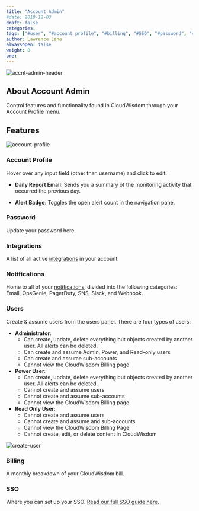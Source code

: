 ```yaml
---
title: "Account Admin"
#date: 2018-12-03
draft: false
categories:
tags: ["#user", "#account profile", "#billing", "#SSO", "#password", "#daily report", "#dark theme",]
author: Lawrence Lane
alwaysopen: false
weight: 8
pre:
---
```


![accnt-admin-header](/images/_index/accnt-admin-header.png)

## About Account Admin

Control features and functionality found in CloudWisdom through your Account Profile menu.

## Features

![account-profile](/images/account-profile/account-profile.png)

### Account Profile
Hover over any input field (other than username) and click to edit.

- **Daily Report Email**: Sends you a summary of the monitoring activity that occurred the previous day.

- **Alert Badge**: Toggles the open alert count in the navigation pane.

### Password
Update your password here.

### Integrations
A list of all active [integrations][1] in your account.

### Notifications
Home to all of your [notifications][2], divided into the following categories: Email, OpsGenie, PagerDuty, SNS, Slack, and Webhook.

### Users
Create & assume users from the users panel. There are four types of users:

- **Administrator**:
  - Can create, update, delete everything but objects created by another user. All alerts can be deleted.
  - Can create and assume Admin, Power, and Read-only users
  - Can create and assume sub-accounts
  - Cannot view the CloudWisdom Billing page
- **Power User**:
  - Can create, update, delete everything but objects created by another user. All alerts can be deleted.
  - Cannot create and assume users
  - Cannot create and assume sub-accounts
  - Cannot view the CloudWisdom Billing page
- **Read Only User**:
  - Cannot create and assume users
  - Cannot create and assume and sub-accounts
  - Cannot view the CloudWisdom Billing Page
  - Cannot create, edit, or delete content in CloudWisdom

![create-user](/images/account-profile/create-user.png)


### Billing
A monthly breakdown of your CloudWisdom bill.

### SSO
Where you can set up your SSO. [Read our full SSO guide here][3].

[1]: /integrations/
[2]: /capacity-monitoring/notifications/
[3]: /integrations/sso/
